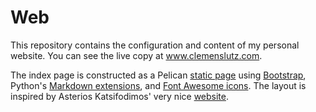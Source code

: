 # Web
This repository contains the configuration and content of my personal website. You can see the live copy at www.clemenslutz.com.

The index page is constructed as a Pelican [static page](http://docs.getpelican.com/en/3.6.3/content.html#pages) using [Bootstrap](http://getbootstrap.com), Python's [Markdown extensions](https://pythonhosted.org/Markdown/extensions/index.html), and [Font Awesome icons](http://fontawesome.io).
The layout is inspired by Asterios Katsifodimos' very nice [website](https://github.com/asteriosk/web).
